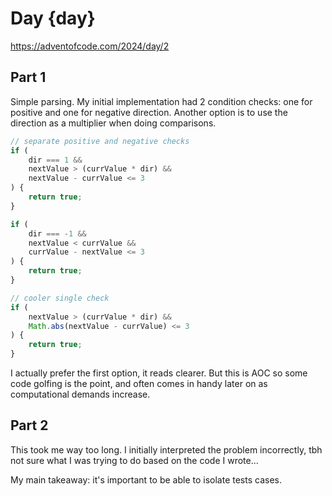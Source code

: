 # Day {day}

https://adventofcode.com/2024/day/2



## Part 1

Simple parsing. My initial implementation had 2 condition checks: one for positive and one for negative direction. Another option is to use the direction as a multiplier when doing comparisons.

```js
// separate positive and negative checks
if (
    dir === 1 &&
    nextValue > (currValue * dir) &&
    nextValue - currValue <= 3
) {
    return true;
}

if (
    dir === -1 &&
    nextValue < currValue &&
    currValue - nextValue <= 3
) {
    return true;
}

// cooler single check
if (
    nextValue > (currValue * dir) &&
    Math.abs(nextValue - currValue) <= 3
) {
    return true;
}
```

I actually prefer the first option, it reads clearer. But this is AOC so some code golfing is the point, and often comes in handy later on as computational demands increase.

## Part 2

This took me way too long. I initially interpreted the problem incorrectly, tbh not sure what I was trying to do based on the code I wrote...

My main takeaway: it's important to be able to isolate tests cases.
